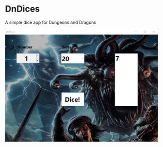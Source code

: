 # DnDices
A simple dice app for Dungeons and Dragons


<img src="https://github.com/jay-rulez/DnDices/blob/main/DnDices.png">
